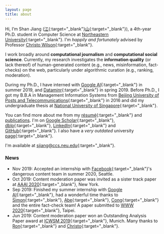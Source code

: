 ```yaml
---
layout: page
title: about
---
```


Hi, I’m Shan Jiang ([江](https://en.wikipedia.org/wiki/Jiang_(surname)#%E6%B1%9F){:target="_blank"}[山](https://en.wikipedia.org/wiki/Radical_46){:target="_blank"}), a 4th-year Ph.D. student in Computer Science at [Northeastern University](https://www.northeastern.edu){:target="_blank"}. I'm *happily and fortunately* advised by Professor [Christo Wilson](https://cbw.sh){:target="_blank"}.

I work broadly around **computational journalism** and **computational social science**. Currently, my research investigates the **information quality** (or lack thereof) of human-generated content (e.g., news, misinformation, fact-checks) on the web, particularly under algorithmic curation (e.g., ranking, moderation).

During my Ph.D., I have interned with [Google AI](https://ai.google){:target="_blank"} in summer 2019, and [Dataminr](https://www.dataminr.com){:target="_blank"} in spring 2019. Before Ph.D., I got my B.B.A in Management Information Systems from [Beijing University of Posts and Telecommunications](https://english.bupt.edu.cn){:target="_blank"} in 2016 and did my undergraduate thesis at [National University of Singapore](http://nus.edu.sg){:target="_blank"}.

You can find more about me from my [résumé](shanjiang-resume.pdf){:target="_blank"} and [publications](publications). I'm on [Google Scholar](https://scholar.google.com/citations?user=0LITOxAAAAAJ){:target="_blank"}, [dblp](https://dblp.uni-trier.de/pers/hd/j/Jiang_0008:Shan){:target="_blank"}, [LinkedIn](https://www.linkedin.com/in/shan-jiang){:target="_blank"} and [GitHub](https://github.com/printfoo){:target="_blank"}. I also have a *very outdated* university [page](https://www.khoury.northeastern.edu/people/shan-jiang){:target="_blank"}.

I'm available at [sjiang@ccs.neu.edu](mailto:sjiang@ccs.neu.edu){:target="_blank"}.

### News

* Nov 2019: Accepted an internship with [Facebook](https://about.fb.com){:target="_blank"}'s dangerous content team in summer 2020, Seattle.
* Oct 2019: Content moderation paper was invited as a sister track paper at [AAAI 2020](https://aaai.org/Conferences/AAAI-20){:target="_blank"}, New York.
* Sep 2019: Finished my summer internship with [Google AI](https://ai.google){:target="_blank"}, had a wonderful time thanks to [Simon](https://ai.google/research/people/105996){:target="_blank"}, [Abe](https://scholar.google.com/citations?user=8P1Y_90AAAAJ){:target="_blank"}, [Cong](https://sites.google.com/site/congyu){:target="_blank"} and the entire fact-check team! A paper submitted to [WWW 2020](https://www2020.thewebconf.org){:target="_blank"}, Taipei.
* Jun 2019: Content moderation paper won an Outstanding Analysis Paper award at [ICWSM 2019](https://www.icwsm.org/2019){:target="_blank"}, Munich. Many thanks to [Ron](http://ronalderobertson.com){:target="_blank"} and [Christo](https://cbw.sh){:target="_blank"}.
